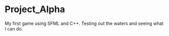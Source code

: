 # Project_Alpha
My first game using SFML and C++. Testing out the waters and seeing what I can do. 
